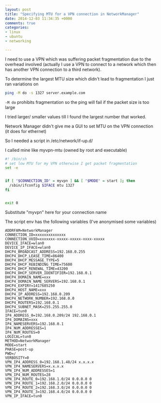 ```yaml
---
layout: post
title: "Specifying MTU for a VPN connection in NetworkManager"
date: 2014-12-03 11:34:35 +0000
comments: true
categories: 
- linux
- ubuntu
- networking

---
```


I need to use a VPN which was suffering packet fragmentation due to the overhead involved (actually I use a VPN to connect to a network which then has another VPN connection to a third network).

To determine the largest MTU size which didn't lead to fragmentation I just ran variations on

```bash 
ping -M do -s 1327 server.example.com
```

`-M do` prohibits fragmentation so the ping will fail if the packet size is too large

I tried larger/ smaller values till I found the largest number that worked.

Network Manager didn't give me a GUI to set MTU on the VPN connection (it does for ethernet)

So I needed a script in /etc/network/if-up.d/

I called mine like myvpn-mtu (owned by root and executable)

```bash
#! /bin/sh
# set low MTU for my VPN otherwise I get packet fragmentation
set -e


if [ "$CONNECTION_ID" = myvpn ] && [ "$MODE" = start ]; then
  /sbin/ifconfig $IFACE mtu 1327
fi


exit 0
```
Substitute "myvpn" here for your connection name 

The script env has the following variables (I've anonymised some variables)

```
ADDRFAM=NetworkManager
CONNECTION_ID=xxxxxxxxxxxxxx
CONNECTION_UUID=xxxxxxx-xxxxx-xxxxx-xxxx-xxxxx
DEVICE_IFACE=wlan0
DEVICE_IP_IFACE=wlan0
DHCP4_BROADCAST_ADDRESS=192.168.0.255
DHCP4_DHCP_LEASE_TIME=86400
DHCP4_DHCP_MESSAGE_TYPE=5
DHCP4_DHCP_REBINDING_TIME=75600
DHCP4_DHCP_RENEWAL_TIME=43200
DHCP4_DHCP_SERVER_IDENTIFIER=192.168.0.1
DHCP4_DOMAIN_NAME=xxx
DHCP4_DOMAIN_NAME_SERVERS=192.168.0.1
DHCP4_EXPIRY=1417685250
DHCP4_HOST_NAME=xxx
DHCP4_IP_ADDRESS=192.168.0.209
DHCP4_NETWORK_NUMBER=192.168.0.0
DHCP4_ROUTERS=192.168.0.1
DHCP4_SUBNET_MASK=255.255.255.0
IFACE=tun0
IP4_ADDRESS_0=192.168.0.209/24 192.168.0.1
IP4_DOMAINS=xxx
IP4_NAMESERVERS=192.168.0.1
IP4_NUM_ADDRESSES=1
IP4_NUM_ROUTES=0
LOGICAL=tun0
METHOD=NetworkManager
MODE=start
PHASE=post-up
PWD=/
VERBOSITY=0
VPN_IP4_ADDRESS_0=192.168.1.48/24 x.x.x.x
VPN_IP4_NAMESERVERS=x.x.x.x
VPN_IP4_NUM_ADDRESSES=1
VPN_IP4_NUM_ROUTES=28
VPN_IP4_ROUTE_0=192.168.1.0/24 0.0.0.0 0
VPN_IP4_ROUTE_1=192.168.2.0/24 0.0.0.0 0
VPN_IP4_ROUTE_2=192.168.3.0/24 0.0.0.0 0
VPN_IP4_ROUTE_3=192.168.4.0/24 0.0.0.0 0
VPN_IP_IFACE=tun0
```

